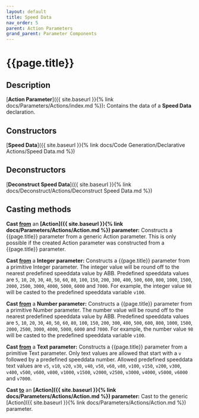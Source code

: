 ```yaml
---
layout: default
title: Speed Data
nav_order: 5
parent: Action Parameters
grand_parent: Parameter Components
---
```


# **{{page.title}}**

## **Description**

[**Action Parameter**]({{ site.baseurl }}{% link docs/Parameters/Actions/index.md %})**:** 
Contains the data of a **Speed Data** declaration. 

## **Constructors**

[**Speed Data**]({{ site.baseurl }}{% link docs/Code Generation/Declarative Actions/Speed Data.md %})

## **Deconstructors**

[**Deconstruct Speed Data**]({{ site.baseurl }}{% link docs/Deconstruct/Actions/Deconstruct Speed Data.md %})

## **Casting methods**

**Cast <u>from</u>** an **[Action]({{ site.baseurl }}{% link docs/Parameters/Actions/Action.md %}) parameter:** Constructs a {{page.title}} parameter from a generic Action parameter. This is only possible if the created Action parameter was constructed from a {{page.title}} parameter.

**Cast <u>from</u>** a **Integer parameter:**  Constructs a {{page.title}} parameter from a primitive Integer parameter. The integer value will be round off to the nearest predefined speeddata value by ABB. Predefined speeddata values are `5`, `10`, `20`, `30`, `40`, `50`, `60`, `80`, `100`, `150`, `200`, `300`, `400`, `500`, `600`, `800`, `1000`, `1500`, `2000`, `2500`, `3000`, `4000`, `5000`, `6000` and `7000`. For example, the integer value `98` will be casted to the predefined speeddata variable `v100`. 

**Cast <u>from</u>** a **Number parameter:**  Constructs a {{page.title}} parameter from a primitive Number parameter. The number value will be round off to the nearest predefined speeddata value by ABB. Predefined speeddata values are `5`, `10`, `20`, `30`, `40`, `50`, `60`, `80`, `100`, `150`, `200`, `300`, `400`, `500`, `600`, `800`, `1000`, `1500`, `2000`, `2500`, `3000`, `4000`, `5000`, `6000` and `7000`. For example, the number value `98` will be casted to the predefined speeddata variable `v100`. 

**Cast <u>from</u>** a **Text parameter:**  Constructs a {{page.title}} parameter from a primitive Text parameter. Only text values are allowed that start with a `v` followed by a predefined speeddata number. Allowed predefined speeddata text values are `v5`, `v10`, `v20`, `v30`, `v40`, `v50`, `v60`, `v80`, `v100`, `v150`, `v200`, `v300`, `v400`, `v500`, `v600`, `v800`, `v1000`, `v1500`, `v2000`, `v2500`, `v3000`, `v4000`, `v5000`, `v6000` and `v7000`.

**Cast <u>to</u>** an **[Action]({{ site.baseurl }}{% link docs/Parameters/Actions/Action.md %}) parameter:** Cast to the generic [Action]({{ site.baseurl }}{% link docs/Parameters/Actions/Action.md %}) parameter. 
